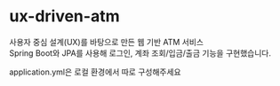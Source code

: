 # ux-driven-atm

사용자 중심 설계(UX)를 바탕으로 만든 웹 기반 ATM 서비스  
Spring Boot와 JPA를 사용해 로그인, 계좌 조회/입금/출금 기능을 구현했습니다.  

application.yml은 로컬 환경에서 따로 구성해주세요
